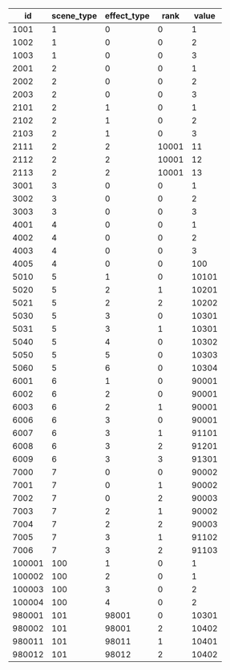 |id|scene_type|effect_type|rank|value|
| --- | --- | --- | --- | --- |
|1001|1|0|0|1|
|1002|1|0|0|2|
|1003|1|0|0|3|
|2001|2|0|0|1|
|2002|2|0|0|2|
|2003|2|0|0|3|
|2101|2|1|0|1|
|2102|2|1|0|2|
|2103|2|1|0|3|
|2111|2|2|10001|11|
|2112|2|2|10001|12|
|2113|2|2|10001|13|
|3001|3|0|0|1|
|3002|3|0|0|2|
|3003|3|0|0|3|
|4001|4|0|0|1|
|4002|4|0|0|2|
|4003|4|0|0|3|
|4005|4|0|0|100|
|5010|5|1|0|10101|
|5020|5|2|1|10201|
|5021|5|2|2|10202|
|5030|5|3|0|10301|
|5031|5|3|1|10301|
|5040|5|4|0|10302|
|5050|5|5|0|10303|
|5060|5|6|0|10304|
|6001|6|1|0|90001|
|6002|6|2|0|90001|
|6003|6|2|1|90001|
|6006|6|3|0|90001|
|6007|6|3|1|91101|
|6008|6|3|2|91201|
|6009|6|3|3|91301|
|7000|7|0|0|90002|
|7001|7|0|1|90002|
|7002|7|0|2|90003|
|7003|7|2|1|90002|
|7004|7|2|2|90003|
|7005|7|3|1|91102|
|7006|7|3|2|91103|
|100001|100|1|0|1|
|100002|100|2|0|1|
|100003|100|3|0|2|
|100004|100|4|0|2|
|980001|101|98001|0|10301|
|980002|101|98001|2|10402|
|980011|101|98011|1|10401|
|980012|101|98012|2|10402|